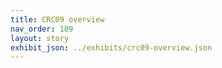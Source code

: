 ```yaml
---
title: CRC09 overview
nav_order: 109
layout: story
exhibit_json: ../exhibits/crc09-overview.json
---
```

